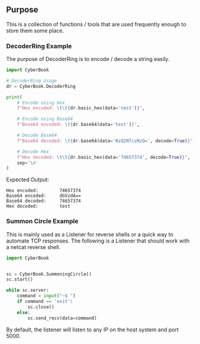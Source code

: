 ## Purpose
This is a collection of functions / tools that are used frequently enough to store them some place.

### DecoderRing Example
The purpose of DecoderRing is to encode / decode a string easily.
```python
import CyberBook

# DecoderRing Usage
dr = CyberBook.DecoderRing

print(
    # Encode using Hex
    f"Hex encoded: \t\t{dr.basic_hex(data='test')}",

    # Encode using Base64
    f"Base64 encoded: \t{dr.base64(data='test')}",

    # Decode Base64
    f"Base64 decoded: \t{dr.base64(data='NzQ2NTczNzQ=', decode=True)}",

    # Decode Hex
    f"Hex decoded: \t\t{dr.basic_hex(data='74657374', decode=True)}",
    sep='\n'
)
```
Expected Output:
```commandline
Hex encoded: 		74657374
Base64 encoded: 	dGVzdA==
Base64 decoded: 	74657374
Hex decoded: 		test
```

### Summon Circle Example
This is mainly used as a Listener for reverse shells or a quick way to automate TCP responses.
The following is a Listener that should work with a netcat reverse shell.
```python
import CyberBook


sc = CyberBook.SummoningCircle()
sc.start()

while sc.server:
    command = input("~$ ")
    if command == 'exit':
        sc.close()
    else:
        sc.send_recv(data=command)
```
By default, the listener will listen to any IP on the host system and port 5000.